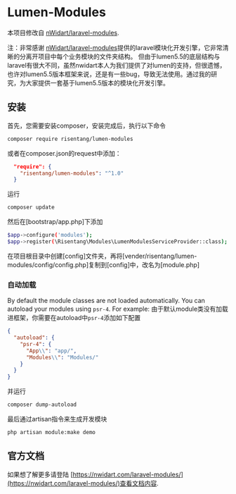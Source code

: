 # Lumen-Modules

本项目修改自 [nWidart/laravel-modules](https://github.com/nWidart/laravel-modules).

注：非常感谢 [nWidart/laravel-modules](https://github.com/nWidart/laravel-modules)提供的laravel模块化开发引擎，它非常清晰的分离开项目中每个业务模块的文件夹结构。
但由于lumen5.5的底层结构与laravel有很大不同，虽然nwidart本人为我们提供了对lumen的支持，但很遗憾，也许对lumen5.5版本框架来说，还是有一些bug，导致无法使用。通过我的研究，为大家提供一套基于lumen5.5版本的模块化开发引擎。

## 安装

首先，您需要安装composer，安装完成后，执行以下命令

``` bash
composer require risentang/lumen-modules
```
或者在composer.json的request中添加：
``` json
  "require": {
    "risentang/lumen-modules": "^1.0"
  }
```
运行
``` bash
composer update
```
然后在[bootstrap/app.php]下添加
``` bash
$app->configure('modules');
$app->register(\Risentang\Modules\LumenModulesServiceProvider::class);
```
在项目根目录中创建[config]文件夹，再将[vender/risentang/lumen-modules/config/config.php]复制到[config]中，改名为[module.php]
### 自动加载

By default the module classes are not loaded automatically. You can autoload your modules using `psr-4`. For example:
由于默认module类没有加载进框架，你需要在autoload中`psr-4`添加如下配置

``` json
{
  "autoload": {
    "psr-4": {
      "App\\": "app/",
      "Modules\\": "Modules/"
    }
  }
}
```
并运行
``` bash
composer dump-autoload
```
最后通过artisan指令来生成开发模块
``` bash
php artisan module:make demo
```
## 官方文档

如果想了解更多请登陆 [https://nwidart.com/laravel-modules/](https://nwidart.com/laravel-modules/)查看文档内容.
